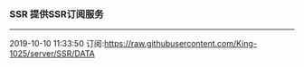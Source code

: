 ### SSR 提供SSR订阅服务
---
2019-10-10 11:33:50 订阅:https://raw.githubusercontent.com/King-1025/server/SSR/DATA
